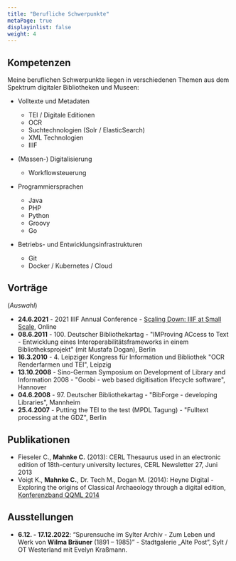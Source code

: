 ```yaml
---
title: "Berufliche Schwerpunkte"
metaPage: true
displayinlist: false
weight: 4
---
```


## Kompetenzen

Meine beruflichen Schwerpunkte liegen in verschiedenen Themen aus dem Spektrum digitaler Bibliotheken und Museen:

* Volltexte und Metadaten

  * TEI / Digitale Editionen
  * OCR
  * Suchtechnologien (Solr / ElasticSearch)
  * XML Technologien
  * IIIF

* (Massen-) Digitalisierung
  * Workflowsteuerung

* Programmiersprachen
  * Java
  * PHP
  * Python
  * Groovy
  * Go

* Betriebs- und Entwicklungsinfrastrukturen
  * Git
  * Docker / Kubernetes / Cloud

## Vorträge
(*Auswahl*)
* **24.6.2021** - 2021 IIIF Annual Conference - [Scaling Down: IIIF at Small Scale](https://whova.com/embedded/session/EJt2h6EsBemAPdBLSvToVJA%403Er8F48foN7yx-cZscQ%3D/1646975/?widget=primary), Online
* **08.6.2011** - 100. Deutscher Bibliothekartag - "IMProving ACcess to Text - Entwicklung eines Interoperabilitätsframeworks in einem Bibliotheksprojekt" (mit Mustafa Dogan), Berlin
* **16.3.2010** - 4. Leipziger Kongress für Information und Bibliothek "OCR Renderfarmen und TEI", Leipzig
* **13.10.2008** - Sino-German Symposium on Development of Library and Information 2008 - "Goobi - web based digitisation lifecycle software", Hannover
* **04.6.2008** - 97. Deutscher Bibliothekartag - "BibForge - developing Libraries", Mannheim
* **25.4.2007** - Putting the TEI to the test (MPDL Tagung) - "Fulltext processing at the GDZ", Berlin

## Publikationen
* Fieseler C., **Mahnke C.** (2013): CERL Thesaurus used in an electronic edition of 18th-century university lectures, CERL Newsletter 27, Juni 2013
* Voigt K., **Mahnke C.**, Dr. Tech M., Dogan M. (2014): Heyne Digital - Exploring the origins of Classical Archaeology through a digital edition, [Konferenzband QQML 2014](http://www.isast.org/images/FINAL_BOOK_OF_ABSTRACTS_e-book_version.pdf)

## Ausstellungen
* **6.12. - 17.12.2022**: “Spurensuche im Sylter Archiv - Zum Leben und Werk von **Wilma Bräuner** (1891 – 1985)” - Stadtgalerie „Alte Post“, Sylt / OT Westerland mit Evelyn Kraßmann.
